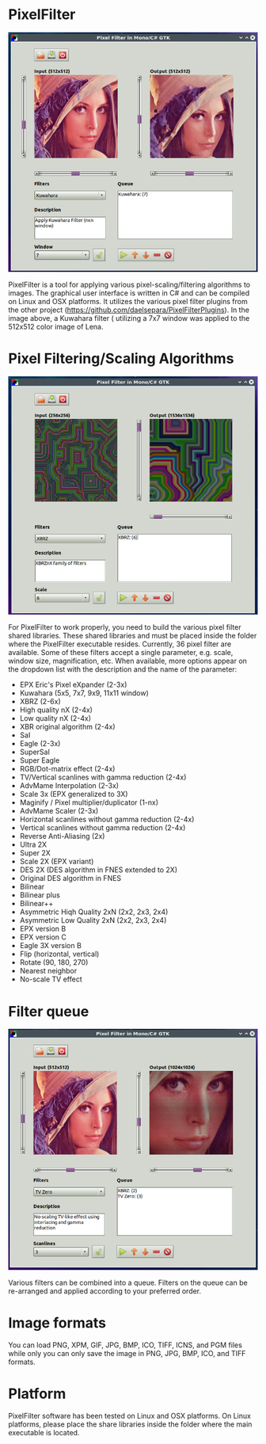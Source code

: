 # PixelFilter

![PixelFilter](/Screenshots/PixelFilter.png)

PixelFilter is a tool for applying various pixel-scaling/filtering algorithms to images. The graphical user interface is written in C# and can be compiled on Linux and OSX platforms. It utilizes the various pixel filter plugins from the other project (https://github.com/daelsepara/PixelFilterPlugins). In the image above, a Kuwahara filter ( utilizing a 7x7 window was applied to the 512x512 color image of Lena. 

# Pixel Filtering/Scaling Algorithms

![Pixel Filtering/Scaling Algorithms](/Screenshots/PixelScaling.png)

For PixelFilter to work properly, you need to build the various pixel filter shared libraries. These shared libraries and must be placed inside the folder where the PixelFilter executable resides. Currently, 36 pixel filter are available. Some of these filters accept a single parameter, e.g. scale, window size, magnification, etc. When available, more options appear on the dropdown list with the description and the name of the parameter:

* EPX Eric's Pixel eXpander (2-3x)
* Kuwahara (5x5, 7x7, 9x9, 11x11 window)
* XBRZ (2-6x)
* High quality nX (2-4x)
* Low quality nX (2-4x)
* XBR original algorithm (2-4x)
* SaI
* Eagle (2-3x)
* SuperSaI
* Super Eagle
* RGB/Dot-matrix effect (2-4x)
* TV/Vertical scanlines with gamma reduction (2-4x)
* AdvMame Interpolation (2-3x)
* Scale 3x (EPX generalized to 3X)
* Maginify / Pixel multiplier/duplicator (1-nx)
* AdvMame Scaler (2-3x)
* Horizontal scanlines without gamma reduction (2-4x)
* Vertical scanlines without gamma reduction (2-4x)
* Reverse Anti-Aliasing (2x)
* Ultra 2X
* Super 2X
* Scale 2X (EPX variant)
* DES 2X (DES algorithm in FNES extended to 2X)
* Original DES algorithm in FNES
* Bilinear
* Bilinear plus
* Bilinear++ 
* Asymmetric Hiqh Quality 2xN (2x2, 2x3, 2x4)
* Asymmetric Low Quality 2xN (2x2, 2x3, 2x4)
* EPX version B
* EPX version C
* Eagle 3X version B
* Flip (horizontal, vertical)
* Rotate (90, 180, 270)
* Nearest neighbor
* No-scale TV effect

# Filter queue

![Filter queue](/Screenshots/FilterQueue.png)

Various filters can be combined into a queue. Filters on the queue can be re-arranged and applied according to your preferred order.

# Image formats

You can load PNG, XPM, GIF, JPG, BMP, ICO, TIFF, ICNS, and PGM files while only you can only save the image in PNG, JPG, BMP, ICO, and TIFF formats.

# Platform

PixelFilter software has been tested on Linux and OSX platforms. On Linux platforms, please place the share libraries inside the folder where the main executable is located.
